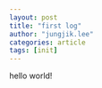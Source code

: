```yaml
---
layout: post
title: "first log"
author: "jungjik.lee"
categories: article
tags: [init]
---
```


hello world!